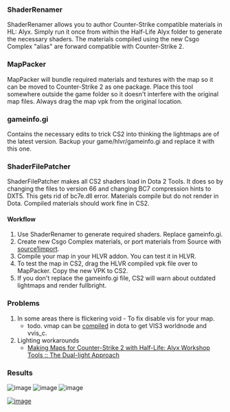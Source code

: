 ### ShaderRenamer
ShaderRenamer allows you to author Counter-Strike compatible materials in HL: Alyx. Simply run it once from within the Half-Life Alyx folder to generate the necessary shaders. The materials compiled using the new Csgo Complex "alias" are forward compatible with Counter-Strike 2.

### MapPacker
MapPacker will bundle required materials and textures with the map so it can be moved to Counter-Strike 2 as one package. Place this tool somewhere outside the game folder so it doesn't interfere with the original map files. Always drag the map vpk from the original location.

### gameinfo.gi
Contains the necessary edits to trick CS2 into thinking the lightmaps are of the latest version. Backup your game/hlvr/gameinfo.gi and replace it with this one. 

### ShaderFilePatcher
ShaderFilePatcher makes all CS2 shaders load in Dota 2 Tools. It does so by changing the files to version 66 and changing BC7 compression hints to DXT5. This gets rid of bc7e.dll error. Materials compile but do not render in Dota. Compiled materials should work fine in CS2.

#### Workflow

1. Use ShaderRenamer to generate required shaders. Replace gameinfo.gi.
2. Create new Csgo Complex materials, or port materials from Source with [source1import](https://github.com/kristiker/source1import).
3. Compile your map in your HLVR addon. You can test it in HLVR.
4. To test the map in CS2, drag the HLVR compiled vpk file over to MapPacker. Copy the new VPK to CS2.
5. If you don't replace the gameinfo.gi file, CS2 will warn about outdated lightmaps and render fullbright.

### Problems

1. In some areas there is flickering void - To fix disable vis for your map.
    - todo. vmap can be [compiled](/content/dota_addons/cs2/maps/COMPILEVIS3.cmd) in dota to get VIS3 worldnode and vvis_c.
2. Lighting workarounds
    - [Making Maps for Counter-Strike 2 with Half-Life: Alyx Workshop Tools :: The Dual-light Approach](https://4kliksalex.blogspot.com/2023/04/mapping-counter-strike-2-with-half-life.html#:~:text=The%20Dual%2Dlight%20Approach)
    
### Results
![image](https://user-images.githubusercontent.com/26466974/232033892-2cf16cb7-3000-47c7-ac7d-bf77b78b8c9c.png)
![image](https://user-images.githubusercontent.com/26466974/232033473-73c1422e-b51c-474d-9e17-77b91a23f11d.png)
![image](https://user-images.githubusercontent.com/26466974/232823799-cabec839-f127-4d73-83d4-531b40f6db92.png)

<a href="https://www.youtube.com/watch?v=Uf4zJCpWtI4">![image](https://user-images.githubusercontent.com/26466974/230385962-1596cfee-2c51-4fb7-84f6-1e14241f2284.png)</a>
